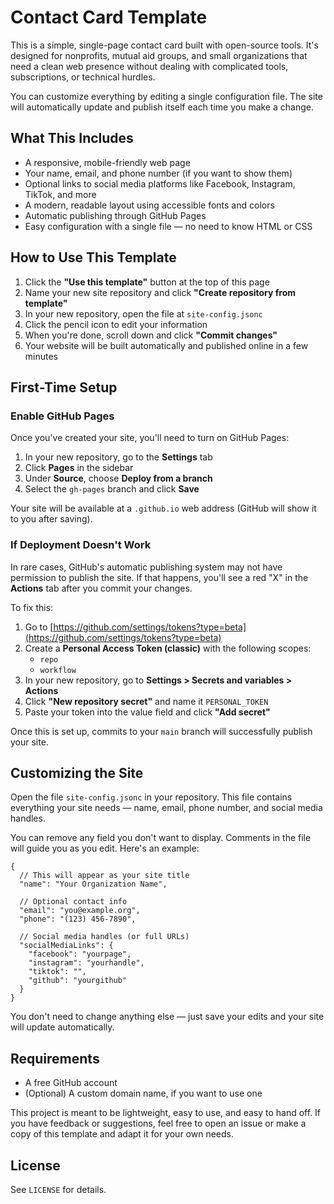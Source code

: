 # Contact Card Template

This is a simple, single-page contact card built with open-source tools. It's designed for nonprofits, mutual aid groups, and small organizations that need a clean web presence without dealing with complicated tools, subscriptions, or technical hurdles.

You can customize everything by editing a single configuration file. The site will automatically update and publish itself each time you make a change.

## What This Includes

- A responsive, mobile-friendly web page
- Your name, email, and phone number (if you want to show them)
- Optional links to social media platforms like Facebook, Instagram, TikTok, and more
- A modern, readable layout using accessible fonts and colors
- Automatic publishing through GitHub Pages
- Easy configuration with a single file — no need to know HTML or CSS

## How to Use This Template

1. Click the **"Use this template"** button at the top of this page
2. Name your new site repository and click **"Create repository from template"**
3. In your new repository, open the file at `site-config.jsonc`
4. Click the pencil icon to edit your information
5. When you're done, scroll down and click **"Commit changes"**
6. Your website will be built automatically and published online in a few minutes

## First-Time Setup

### Enable GitHub Pages

Once you've created your site, you'll need to turn on GitHub Pages:

1. In your new repository, go to the **Settings** tab
2. Click **Pages** in the sidebar
3. Under **Source**, choose **Deploy from a branch**
4. Select the `gh-pages` branch and click **Save**

Your site will be available at a `.github.io` web address (GitHub will show it to you after saving).

### If Deployment Doesn't Work

In rare cases, GitHub's automatic publishing system may not have permission to publish the site. If that happens, you'll see a red "X" in the **Actions** tab after you commit your changes.

To fix this:

1. Go to [https://github.com/settings/tokens?type=beta](https://github.com/settings/tokens?type=beta)
2. Create a **Personal Access Token (classic)** with the following scopes:
   - `repo`
   - `workflow`
3. In your new repository, go to **Settings > Secrets and variables > Actions**
4. Click **"New repository secret"** and name it `PERSONAL_TOKEN`
5. Paste your token into the value field and click **"Add secret"**

Once this is set up, commits to your `main` branch will successfully publish your site.

## Customizing the Site

Open the file `site-config.jsonc` in your repository. This file contains everything your site needs — name, email, phone number, and social media handles.

You can remove any field you don't want to display. Comments in the file will guide you as you edit. Here's an example:

```jsonc
{
  // This will appear as your site title
  "name": "Your Organization Name",

  // Optional contact info
  "email": "you@example.org",
  "phone": "(123) 456-7890",

  // Social media handles (or full URLs)
  "socialMediaLinks": {
    "facebook": "yourpage",
    "instagram": "yourhandle",
    "tiktok": "",
    "github": "yourgithub"
  }
}
```

You don't need to change anything else — just save your edits and your site will update automatically.

## Requirements
 - A free GitHub account
 - (Optional) A custom domain name, if you want to use one

This project is meant to be lightweight, easy to use, and easy to hand off. If you have feedback or suggestions, feel free to open an issue or make a copy of this template and adapt it for your own needs.

## License
See `LICENSE` for details.
